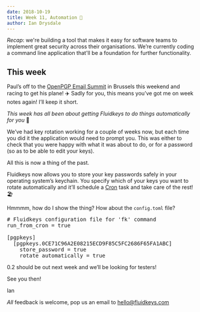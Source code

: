 ```yaml
---
date: 2018-10-19
title: Week 11, Automation 🤖
author: Ian Drysdale
---
```


*Recap*: we're building a tool that makes it easy for software teams to
implement great security across their organisations. We’re currently coding a
command line application that'll be a foundation for further functionality.

## This week

Paul’s off to the [OpenPGP Email Summit](https://blog.mailfence.com/openpgp-email-summit/)
in Brussels this weekend and racing to get his plane! ✈️ Sadly for you, this
means you’ve got me on week notes again! I’ll keep it short.

*This week has all been about getting Fluidkeys to do things automatically for you* 🤖

We’ve had key rotation working for a couple of weeks now, but each time you did
it the application would need to prompt you. This was either to check that
you were happy with what it was about to do, or for a password
(so as to be able to edit your keys).

All this is now a thing of the past.

Fluidkeys now allows you to store your key passwords safely in your operating
system’s keychain. You specify which of your keys you want to rotate
automatically and it’ll schedule a [Cron](https://en.wikipedia.org/wiki/Cron)
task and take care of the rest! 🏖

Hmmmm, how do I show the thing? How about the `config.toml` file?

<pre class="terminal">
<span class="comment"># Fluidkeys configuration file for 'fk' command</span>
run_from_cron = true

[pgpkeys]
  [pgpkeys.0CE71C96A2E08215ECD9F85C5FC2686F65FA1ABC]
    store_password = true
    rotate_automatically = true
</pre>

0.2 should be out next week and we’ll be looking for testers!

See you then!

Ian

*All* feedback is welcome, pop us an email to
[hello@fluidkeys.com](mailto:hello@fluidkeys.com)

